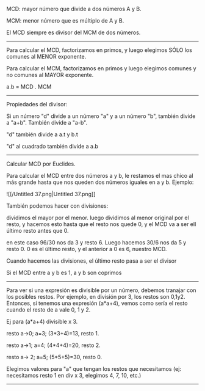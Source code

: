 MCD: mayor número que divide a dos números A y B.

MCM: menor número que es múltiplo de A y B.

El MCD siempre es divisor del MCM de dos números.

---

Para calcular el MCD, factorizamos en primos, y luego elegimos SÓLO los comunes al MENOR exponente.

Para calcular el MCM, factorizamos en primos y luego elegimos comunes y no comunes al MAYOR exponente.

a.b = MCD . MCM

---

Propiedades del divisor:

Si un número "d" divide a un número "a" y a un número "b", también divide a "a+b". También divide a "a-b".

"d" también divide a a.t y b.t

"d" al cuadrado también divide a a.b

---

Calcular MCD por Euclides.

Para calcular el MCD entre dos números a y b, le restamos el mas chico al más grande hasta que nos queden dos números iguales en a y b. Ejemplo:

![[/Untitled 37.png|Untitled 37.png]]

También podemos hacer con divisiones:

dividimos el mayor por el menor. luego dividimos al menor original por el resto, y hacemos esto hasta que el resto nos quede 0, y el MCD va a ser ell último resto antes que 0.

en este caso 96/30 nos da 3 y resto 6. Luego hacemos 30/6 nos da 5 y resto 0. 0 es el último resto, y el anterior a 0 es 6, nuestro MCD.

Cuando hacemos las divisiones, el último resto pasa a ser el divisor

Si el MCD entre a y b es 1, a y b son coprimos

---

Para ver si una expresión es divisible por un número, debemos tranajar con los posibles restos. Por ejemplo, en división por 3, los restos son 0,1y2. Entonces, si tenemos una expresión (a*a+4), vemos como sería el resto cuando el resto de a vale 0, 1 y 2.

Ej para (a*a+4) divisible x 3.

resto a→0; a=3; (3*3+4)=13, resto 1.

resto a→1; a=4; (4*4+4)=20, resto 2.

resto a→ 2; a=5; (5*5+5)=30, resto 0.

Elegimos valores para "a" que tengan los restos que necesitamos (ej: necesitamos resto 1 en div x 3, elegimos 4, 7, 10, etc.)

---